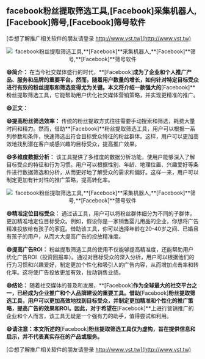 ## **facebook粉丝提取筛选工具,**[Facebook]**采集机器人,**[Facebook]**筛号,**[Facebook]**筛号软件**

[😍想了解推广相关软件的朋友请登录 http://www.vst.tw](http://www.vst.tw)

 <center><img src="https://vst.tw/MP4/tuiguang/png/2.png" alt="facebook粉丝提取筛选工具,**[Facebook]**采集机器人,**[Facebook]**筛号,**[Facebook]**筛号软件"></center>

**😄简介：**
在当今社交媒体盛行的时代，**[Facebook]**成为了企业和个人推广产品、服务和品牌的重要平台。然而，随着用户数量的增长，如何针对特定目标受众进行有效的粉丝提取和筛选变得尤为关键。本文将介绍一款强大的**[Facebook]**粉丝提取筛选工具，它能帮助用户优化社交媒体营销策略，并实现更精准的推广。

**😄正文：**

**😄提高粉丝筛选效率：**
传统的粉丝提取方式往往需要手动搜索和筛选，耗费大量时间和精力。然而，借助**[Facebook]**粉丝提取筛选工具，用户可以根据一系列参数和条件，快速筛选出符合目标受众特征的粉丝群体。这样，用户可以更加高效地找到潜在客户或感兴趣的目标受众，提高推广效果。

**😄多维度数据分析：**
该工具提供了多维度的数据分析功能，使用户能够深入了解目标受众的特征和行为习惯。用户可以根据性别、年龄、地理位置、兴趣爱好等条件进行数据筛选和分析，从而更好地了解受众的需求和偏好。这样一来，用户可以制定更加有针对性的推广策略，提高转化率。

 <center><img src="https://vst.tw/MP4/tuiguang/png/7.png" alt="facebook粉丝提取筛选工具,**[Facebook]**采集机器人,**[Facebook]**筛号,**[Facebook]**筛号软件"></center>

**😄精准定位目标受众：**
通过该工具，用户可以将粉丝群体细分为不同的子群体，更加精准地定位目标受众。例如，假设你是一家销售婴儿用品的企业，你想将广告精准投放给有孩子的家庭。借助该工具，你可以选择年龄在20-40岁之间、已婚且有孩子的用户，从而大大提高广告的投放精准度。

**😄提高广告ROI：**
粉丝提取筛选工具的使用不仅能够提高精准度，还能帮助用户优化广告ROI（投资回报率）。通过对目标受众的深入分析，用户可以根据他们的行为习惯和兴趣爱好，制定更加个性化和吸引人的广告内容，从而增加点击率和转化率。这将使广告投放更加有效，拉动销售业绩。

**😄结论：**
随着社交媒体的普及和发展，**[Facebook]**作为全球最大的社交平台之一，已经成为企业推广和个人品牌建设的重要工具。借助**[Facebook]**粉丝提取筛选工具，用户可以更加高效地找到目标受众，并制定更加精准和个性化的推广策略，提高广告的效果和ROI。因此，对于希望在**[Facebook]**上进行营销推广的企业和个人而言，该工具无疑是一个强有力的助手，值得尝试和利用。

**😄请注意：本文所述的**[Facebook]**粉丝提取筛选工具仅为虚构，旨在提供信息和启示，并不代表真实存在的产品或服务。**

[😍想了解推广相关软件的朋友请登录 http://www.vst.tw](http://www.vst.tw)



